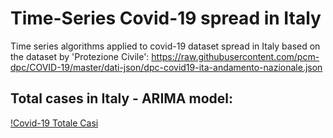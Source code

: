 # Time-Series Covid-19 spread in Italy
Time series algorithms applied to covid-19 dataset spread in Italy
based on the dataset by 'Protezione Civile':
https://raw.githubusercontent.com/pcm-dpc/COVID-19/master/dati-json/dpc-covid19-ita-andamento-nazionale.json

## Total cases in Italy - ARIMA model:

[!Covid-19 Totale Casi](./covid_totale_casi.png)


